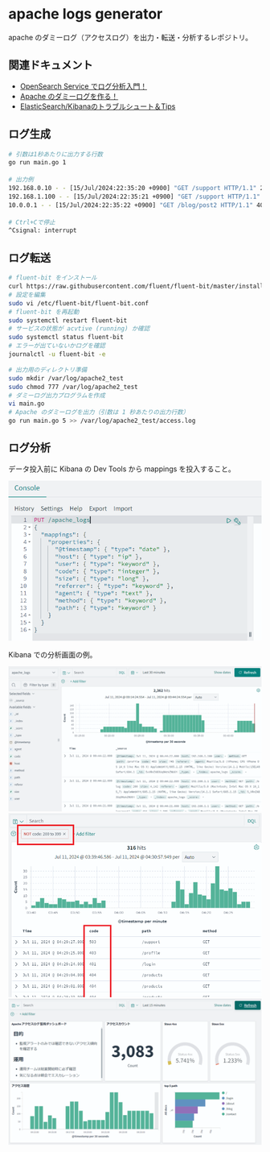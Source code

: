 # apache logs generator

apache のダミーログ（アクセスログ）を出力・転送・分析するレポジトリ。

## 関連ドキュメント

- [OpenSearch Service でログ分析入門！](https://zenn.dev/teradatky/articles/opensearch-log-analysis-20240712)
- [Apache のダミーログを作る！](https://zenn.dev/teradatky/articles/generate-apache-dummy-log-20240711)
- [ElasticSearch/Kibanaのトラブルシュート＆Tips](https://zenn.dev/teradatky/articles/elasticsearch-tips-20240711)

## ログ生成

```bash
# 引数は1秒あたりに出力する行数
go run main.go 1

# 出力例
192.168.0.10 - - [15/Jul/2024:22:35:20 +0900] "GET /support HTTP/1.1" 200 1807 "-" "Mozilla/5.0 (Macintosh; Intel Mac OS X 10_15_7) AppleWebKit/605.1.15 (KHTML, like Gecko) Version/14.1.1 Safari/605.1.15"
192.168.1.100 - - [15/Jul/2024:22:35:21 +0900] "GET /support HTTP/1.1" 200 3282 "-" "Mozilla/5.0 (X11; Linux x86_64; rv:89.0) Gecko/20100101 Firefox/89.0"
10.0.0.1 - - [15/Jul/2024:22:35:22 +0900] "GET /blog/post2 HTTP/1.1" 404 4587 "-" "Mozilla/5.0 (Windows NT 10.0; Win64; x64) AppleWebKit/537.36 (KHTML, like Gecko) Chrome/92.0.4515.107 Safari/537.36"

# Ctrl+Cで停止
^Csignal: interrupt
```

## ログ転送

```bash
# fluent-bit をインストール
curl https://raw.githubusercontent.com/fluent/fluent-bit/master/install.sh | sh
# 設定を編集
sudo vi /etc/fluent-bit/fluent-bit.conf
# fluent-bit を再起動
sudo systemctl restart fluent-bit
# サービスの状態が acvtive (running) か確認
sudo systemctl status fluent-bit
# エラーが出ていないかログを確認
journalctl -u fluent-bit -e
```

```bash
# 出力用のディレクトリ準備
sudo mkdir /var/log/apache2_test
sudo chmod 777 /var/log/apache2_test
# ダミーログ出力プログラムを作成
vi main.go
# Apache のダミーログを出力（引数は 1 秒あたりの出力行数）
go run main.go 5 >> /var/log/apache2_test/access.log
```

## ログ分析

データ投入前に Kibana の Dev Tools から mappings を投入すること。

![images](images/mappings.png)

Kibana での分析画面の例。

![images](images/discover.png)
![images](images/search_code2.png)
![images](images/dashboard.png)
